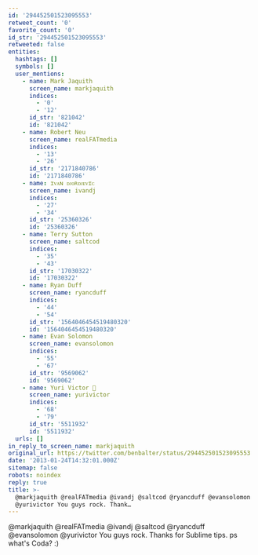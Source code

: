 ```yaml
---
id: '294452501523095553'
retweet_count: '0'
favorite_count: '0'
id_str: '294452501523095553'
retweeted: false
entities:
  hashtags: []
  symbols: []
  user_mentions:
    - name: Mark Jaquith
      screen_name: markjaquith
      indices:
        - '0'
        - '12'
      id_str: '821042'
      id: '821042'
    - name: Robert Neu
      screen_name: realFATmedia
      indices:
        - '13'
        - '26'
      id_str: '2171840786'
      id: '2171840786'
    - name: ɪᴠᴀɴ ᴅᴊᴏʀᴅᴊᴇᴠɪᴄ
      screen_name: ivandj
      indices:
        - '27'
        - '34'
      id_str: '25360326'
      id: '25360326'
    - name: Terry Sutton
      screen_name: saltcod
      indices:
        - '35'
        - '43'
      id_str: '17030322'
      id: '17030322'
    - name: Ryan Duff
      screen_name: ryancduff
      indices:
        - '44'
        - '54'
      id_str: '1564046454519480320'
      id: '1564046454519480320'
    - name: Evan Solomon
      screen_name: evansolomon
      indices:
        - '55'
        - '67'
      id_str: '9569062'
      id: '9569062'
    - name: Yuri Victor 🖤
      screen_name: yurivictor
      indices:
        - '68'
        - '79'
      id_str: '5511932'
      id: '5511932'
  urls: []
in_reply_to_screen_name: markjaquith
original_url: https://twitter.com/benbalter/status/294452501523095553
date: '2013-01-24T14:32:01.000Z'
sitemap: false
robots: noindex
reply: true
title: >-
  @markjaquith @realFATmedia @ivandj @saltcod @ryancduff @evansolomon
  @yurivictor You guys rock. Thank…
---
```


@markjaquith @realFATmedia @ivandj @saltcod @ryancduff @evansolomon @yurivictor You guys rock. Thanks for  Sublime tips. ps what's Coda? :)